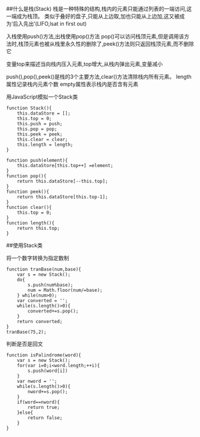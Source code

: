 
##什么是栈(Stack)
栈是一种特殊的结构,栈内的元素只能通过列表的一端访问,这一端成为栈顶。
类似于叠好的盘子,只能从上边取,加也只能从上边加,这又被成为‘后入先出’(LIFO,lsat in first out)

入栈使用push()方法,出栈使用pop()方法
pop()可以访问栈顶元素,但是调用该方法时,栈顶元素也被从栈里永久性的删除了,peek()方法则只返回栈顶元素,而不删除它

变量top来描述当向栈内压入元素,top增大,从栈内弹出元素,变量减小

push(),pop(),peek()是栈的3个主要方法,clear()方法清除栈内所有元素。
length属性记录栈内元素个数
empty属性表示栈内是否含有元素

用JavaScript模拟一个Stack类

	function Stack(){
		this.dataStore = [];
		this.top = 0;
		this.push = push;
		this.pop = pop;
		this.peek = peek;
		this.clear = clear;
		this.length = length;
	}

	function push(element){
		this.dataStore[this.top++] =element;
	}
	function pop(){
		return this.dataStore[--this.top];
	}
	function peek(){
		return this.dataStore[this.top-1];
	}
	function clear(){
		this.top = 0;
	}
	function length(){
		return this.top;
	}

##使用Stack类

将一个数字转换为指定数制

	function tranBase(num,base){
		var s = new Stack();
		do{
			s.push(num%base);
			num = Math.floor(num/=base);
		} while(num>0);
		var converted = '';
		while(s.length()>0){
			converted+=s.pop();
		}
		return converted;
	}
	tranBase(75,2);

判断是否是回文

	function isPalindrome(word){
		var s = new Stack();
		for(var i=0;i<word.length;++i){
			s.push(word[i])
		}
		var nword = '';
		while(s.length()>0){
			nword+=s.pop();
		}
		if(word==nword){
			return true;
		}else{
			return false;
		}
	}

















































































































































































































































































































































